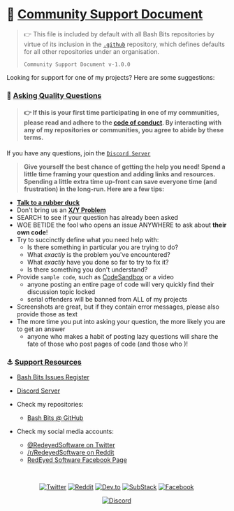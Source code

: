# 💪 [Community Support Document](#toc)

> 👉 This file is included by default with all Bash Bits repositories by virtue of its inclusion in the [`.github`](https://github.com/bash-bits/.github) repository, which defines defaults for all other repositories under an organisation.
>
> `Community Support Document v-1.0.0`

<a name="toc"></a>

Looking for support for one of my projects?  Here are some suggestions:

### 🙋 [Asking Quality Questions](#toc)

> #### 👉 If this is your first time participating in one of my communities, please read and adhere to the [code of conduct][coc].  By interacting with any of my repositories or communities, you agree to abide by these terms.

If you have any questions, join the [`Discord Server`][discord]

> **Give yourself the best chance of getting the help you need!  Spend a little time framing your question and adding links and resources.  Spending a little extra time up-front can save everyone time (and frustration) in the long-run.  Here are a few tips:**

- [**Talk to a rubber duck**](https://rubberduckdebugging.com/)
- Don't bring us an [**X/Y Problem**](https://meta.stackexchange.com/questions/66377/what-is-the-xy-problem/66378#66378)
- SEARCH to see if your question has already been asked
- WOE BETIDE the fool who opens an issue ANYWHERE to ask about **their own code**!
- Try to succinctly define what you need help with:
	- Is there something in particular you are trying to do?
	- What _exactly_ is the problem you've encountered?
	- What _exactly_ have you done so far to try to fix it?
	- Is there something you don't understand?
- Provide `sample code`, such as [CodeSandbox](https://codesandbox.io/) or a video
	- anyone posting an entire page of code will very quickly find their discussion topic locked
	- serial offenders will be banned from ALL of my projects
- Screenshots are great, but if they contain error messages, please also provide those as text
- The more time you put into asking your question, the more likely you are to get an answer
	- anyone who makes a habit of posting lazy questions will share the fate of those who post pages of code (and those who )!

### ⚓ [Support Resources](#toc)

- [Bash Bits Issues Register][issues]

- [Discord Server][discord]

- Check my repositories:
	- [Bash Bits @ GitHub][github]
- Check my social media accounts:
	- [@RedeyedSoftware on Twitter][twitter]
	- [/r/RedeyedSoftware on Reddit][reddit]
	- [RedEyed Software Facebook Page][facebook]

<br>

<div align="center">

<a href="https://twitter.com/intent/follow?screen_name=RagdataAU" target="_blank"><img alt="Twitter" src="https://img.shields.io/badge/Twitter-1DA1F2?style=for-the-badge&logo=Twitter&logoColor=white" /></a>
<a href="https://www.reddit.com/r/RedeyedSoftware/" target="_blank"><img alt="Reddit" src="https://img.shields.io/badge/Reddit-FF4500?style=for-the-badge&logo=Reddit&logoColor=white" /></a>
<a href="https://dev.to/ragdata" target="_blank"><img alt="Dev.to" src="https://img.shields.io/badge/dev.to-373737?style=for-the-badge&logo=dev.to&logoColor=white" /></a>
<a href="https://ragdata.substack.com/" target="_blank"><img alt="SubStack" src="https://img.shields.io/badge/Substack-FF6719?style=for-the-badge&logo=Substack&logoColor=white" /></a>
<a href="https://www.facebook.com/RedEyedSoftware/" target="_blank"><img alt="Facebook" src="https://img.shields.io/badge/Facebook-1877F2?style=for-the-badge&logo=Facebook&logoColor=white" /></a>

[![Discord](https://img.shields.io/discord/1067204348251230298?labelColor=5865F2&label=RedEyed%20Software%20&logo=discord&logoColor=white&style=for-the-badge)](https://discord.gg/54PkrM7TKq)


</div>


[substack]: https://redeyed.substack.com
[ko-fi]: https://ko-fi.com/ragdata
[twitter]: https://twitter.com/RedeyedSoftware
[reddit]: https://reddit.com/redeyedrpg
[facebook]: https://facebook.com/redeyedrpg
[github]: https://github.com/bash-bits
[github-ragdata]: https://github.com/ragdata
[github-redeyed]: https://github.com/redeyed-rpg
[github-aevernet]: https://github.com/aevernet
[discord]: https://discord.gg/54PkrM7TKq
[coc]: https://github.com/Ragdata/.github/blob/master/.github/CODE_OF_CONDUCT.md
[issues]: https://github.com/bash-bits/bash-bits/issues
